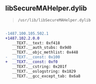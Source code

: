 ## libSecureMAHelper.dylib

> `/usr/lib/libSecureMAHelper.dylib`

```diff

-1487.100.105.502.1
+1487.102.2.0.0
   __TEXT.__text: 0xf418
   __TEXT.__auth_stubs: 0x9d0
   __TEXT.__objc_methlist: 0x448
-  __TEXT.__const: 0x100
+  __TEXT.__const: 0xf0
   __TEXT.__cstring: 0x201f
   __TEXT.__oslogstring: 0x1829
   __TEXT.__gcc_except_tab: 0x6a8

```
